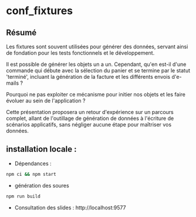 # conf_fixtures

## Résumé

Les fixtures sont souvent utilisées pour générer des données, servant ainsi de fondation pour les tests fonctionnels et le développement.

Il est possible de générer les objets un a un.
Cependant, qu'en est-il d'une commande qui débute avec la sélection du panier et se termine par le statut 'terminé', incluant la génération de la facture et les différents envois d'e-mails ?

Pourquoi ne pas exploiter ce mécanisme pour initier nos objets et les faire évoluer au sein de l'application ?

Cette présentation proposera un retour d'expérience sur un parcours complet, allant de l'outillage de génération de données à l'écriture de scénarios applicatifs, sans négliger aucune étape pour maîtriser vos données.


## installation locale :

* Dépendances :
```bash
npm ci && npm start
```
* génération des soures
```bash
npm run build
```

* Consultation des slides : http://localhost:9577